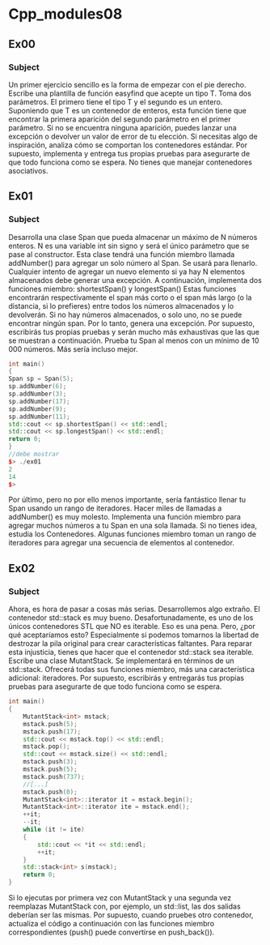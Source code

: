 # Cpp_modules08

## Ex00

### Subject

Un primer ejercicio sencillo es la forma de empezar con el pie derecho.
Escribe una plantilla de función easyfind que acepte un tipo T. Toma dos parámetros.
El primero tiene el tipo T y el segundo es un entero.
Suponiendo que T es un contenedor de enteros, esta función tiene que encontrar la primera aparición
del segundo parámetro en el primer parámetro.
Si no se encuentra ninguna aparición, puedes lanzar una excepción o devolver un valor de error
de tu elección. Si necesitas algo de inspiración, analiza cómo se comportan los contenedores estándar.
Por supuesto, implementa y entrega tus propias pruebas para asegurarte de que todo funciona como se espera.
No tienes que manejar contenedores asociativos.

## Ex01
### Subject
Desarrolla una clase Span que pueda almacenar un máximo de N números enteros. N es una variable int
sin signo y será el único parámetro que se pase al constructor.
Esta clase tendrá una función miembro llamada addNumber() para agregar un solo número
al Span. Se usará para llenarlo. Cualquier intento de agregar un nuevo elemento si ya hay N elementos almacenados debe generar una excepción.
A continuación, implementa dos funciones miembro: shortestSpan() y longestSpan()
Estas funciones encontrarán respectivamente el span más corto o el span más largo (o la distancia, si lo prefieres) entre todos los números almacenados y lo devolverán. Si no hay números almacenados,
o solo uno, no se puede encontrar ningún span. Por lo tanto, genera una excepción.
Por supuesto, escribirás tus propias pruebas y serán mucho más exhaustivas que las que se muestran a continuación. Prueba tu Span al menos con un mínimo de 10 000 números. Más sería incluso mejor.
```cpp
int main()
{
Span sp = Span(5);
sp.addNumber(6);
sp.addNumber(3);
sp.addNumber(17);
sp.addNumber(9);
sp.addNumber(11);
std::cout << sp.shortestSpan() << std::endl;
std::cout << sp.longestSpan() << std::endl;
return 0;
}
//debe mostrar
$> ./ex01
2
14
$>
```
Por último, pero no por ello menos importante, sería fantástico llenar tu Span usando un rango de iteradores.
Hacer miles de llamadas a addNumber() es muy molesto. Implementa una función miembro
para agregar muchos números a tu Span en una sola llamada.
Si no tienes idea, estudia los Contenedores. Algunas funciones miembro
toman un rango de iteradores para agregar una secuencia de
elementos al contenedor.

## Ex02
### Subject
Ahora, es hora de pasar a cosas más serias. Desarrollemos algo extraño.
El contenedor std::stack es muy bueno. Desafortunadamente, es uno de los únicos contenedores STL que NO es iterable. Eso es una pena.
Pero, ¿por qué aceptaríamos esto? Especialmente si podemos tomarnos la libertad de destrozar la pila
original para crear características faltantes.
Para reparar esta injusticia, tienes que hacer que el contenedor std::stack sea iterable.
Escribe una clase MutantStack. Se implementará en términos de un std::stack.
Ofrecerá todas sus funciones miembro, más una característica adicional: iteradores.
Por supuesto, escribirás y entregarás tus propias pruebas para asegurarte de que todo funciona como se espera.
```cpp
int main()
{
	MutantStack<int> mstack;
	mstack.push(5);
	mstack.push(17);
	std::cout << mstack.top() << std::endl;
	mstack.pop();
	std::cout << mstack.size() << std::endl;
	mstack.push(3);
	mstack.push(5);
	mstack.push(737);
	//[...]
	mstack.push(0);
	MutantStack<int>::iterator it = mstack.begin();
	MutantStack<int>::iterator ite = mstack.end();
	++it;
	--it;
	while (it != ite)
	{
		std::cout << *it << std::endl;
		++it;
	}
	std::stack<int> s(mstack);
	return 0;
}
```
Si lo ejecutas por primera vez con MutantStack y una segunda vez reemplazas MutantStack con, por ejemplo, un std::list, las dos salidas deberían ser las mismas. Por supuesto, cuando pruebes otro contenedor, actualiza el código a continuación con las funciones miembro correspondientes (push() puede convertirse en push_back()).

